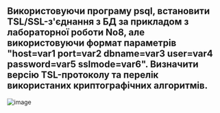## Використовуючи програму psql, встановити TSL/SSL-з'єднання з БД за прикладом з лабораторної роботи No8, але використовуючи формат параметрів "host=var1 port=var2 dbname=var3 user=var4 password=var5 sslmode=var6". Визначити версію TSL-протоколу та перелік використаних криптографічних алгоритмів.

![image](https://user-images.githubusercontent.com/55044802/208648260-b6d89087-3318-47fb-b254-bfc8263906a4.png)
